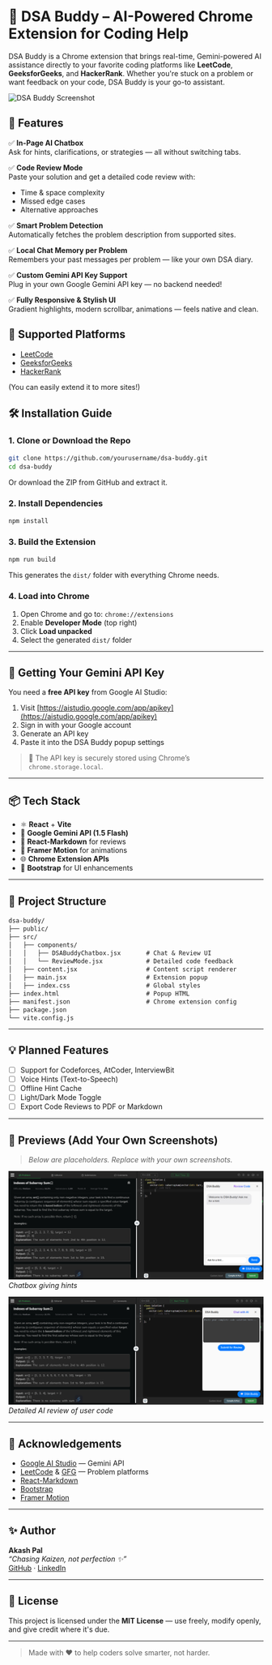 # 🧠 DSA Buddy – AI-Powered Chrome Extension for Coding Help

DSA Buddy is a Chrome extension that brings real-time, Gemini-powered AI assistance directly to your favorite coding platforms like **LeetCode**, **GeeksforGeeks**, and **HackerRank**. Whether you're stuck on a problem or want feedback on your code, DSA Buddy is your go-to assistant.

![DSA Buddy Screenshot](./preview.png) <!-- Add your own preview image -->


## 🚀 Features

✅ **In-Page AI Chatbox**  
Ask for hints, clarifications, or strategies — all without switching tabs.

✅ **Code Review Mode**  
Paste your solution and get a detailed code review with:
- Time & space complexity
- Missed edge cases
- Alternative approaches

✅ **Smart Problem Detection**  
Automatically fetches the problem description from supported sites.

✅ **Local Chat Memory per Problem**  
Remembers your past messages per problem — like your own DSA diary.

✅ **Custom Gemini API Key Support**  
Plug in your own Google Gemini API key — no backend needed!

✅ **Fully Responsive & Stylish UI**  
Gradient highlights, modern scrollbar, animations — feels native and clean.


## 🔧 Supported Platforms

- [LeetCode](https://leetcode.com/)
- [GeeksforGeeks](https://www.geeksforgeeks.org/)
- [HackerRank](https://www.hackerrank.com/)

(You can easily extend it to more sites!)


## 🛠️ Installation Guide

### 1. **Clone or Download the Repo**
```bash
git clone https://github.com/yourusername/dsa-buddy.git
cd dsa-buddy
```

Or download the ZIP from GitHub and extract it.

### 2. **Install Dependencies**
```bash
npm install
```

### 3. **Build the Extension**
```bash
npm run build
```
This generates the `dist/` folder with everything Chrome needs.

### 4. **Load into Chrome**
1. Open Chrome and go to: `chrome://extensions`
2. Enable **Developer Mode** (top right)
3. Click **Load unpacked**
4. Select the generated `dist/` folder

---

## 🔑 Getting Your Gemini API Key

You need a **free API key** from Google AI Studio:

1. Visit [https://aistudio.google.com/app/apikey](https://aistudio.google.com/app/apikey)
2. Sign in with your Google account
3. Generate an API key
4. Paste it into the DSA Buddy popup settings

> 🔐 The API key is securely stored using Chrome’s `chrome.storage.local`.

---

## 📦 Tech Stack

- ⚛️ **React** + **Vite**
- 🧠 **Google Gemini API (1.5 Flash)**
- 💬 **React-Markdown** for reviews
- 🎨 **Framer Motion** for animations
- 🌐 **Chrome Extension APIs**
- 🧪 **Bootstrap** for UI enhancements

---

## 📁 Project Structure

```
dsa-buddy/
├── public/
├── src/
│   ├── components/
│   │   ├── DSABuddyChatbox.jsx       # Chat & Review UI
│   │   └── ReviewMode.jsx            # Detailed code feedback
│   ├── content.jsx                   # Content script renderer
│   ├── main.jsx                      # Extension popup
│   ├── index.css                     # Global styles
├── index.html                        # Popup HTML
├── manifest.json                     # Chrome extension config
├── package.json
└── vite.config.js
```

---

## 💡 Planned Features

- [ ] Support for Codeforces, AtCoder, InterviewBit
- [ ] Voice Hints (Text-to-Speech)
- [ ] Offline Hint Cache
- [ ] Light/Dark Mode Toggle
- [ ] Export Code Reviews to PDF or Markdown

---

## 📸 Previews (Add Your Own Screenshots)

> _Below are placeholders. Replace with your own screenshots._

![Chat Interface Preview](./chatbox.png)  
*Chatbox giving hints*

![Code Review Mode](./review.png)  
*Detailed AI review of user code*

---

## 🙌 Acknowledgements

- [Google AI Studio](https://aistudio.google.com/) — Gemini API
- [LeetCode](https://leetcode.com/) & [GFG](https://www.geeksforgeeks.org/) — Problem platforms
- [React-Markdown](https://github.com/remarkjs/react-markdown)
- [Bootstrap](https://getbootstrap.com/)
- [Framer Motion](https://www.framer.com/motion/)

---

## ✨ Author

**Akash Pal**  
_“Chasing Kaizen, not perfection ✨”_  
[GitHub](https://github.com/Akash4406pal) · [LinkedIn](https://www.linkedin.com/in/akash-pal-383734324)

---

## 📜 License

This project is licensed under the **MIT License** — use freely, modify openly, and give credit where it's due.

---

> Made with ❤️ to help coders solve smarter, not harder.
